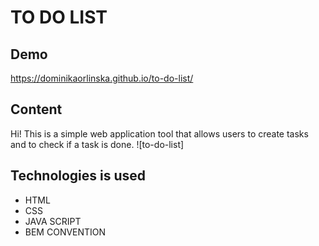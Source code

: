 # TO DO LIST
## Demo
https://dominikaorlinska.github.io/to-do-list/
## Content
Hi! This is a simple web application tool that allows users to create tasks and to check if a task is done.
![to-do-list]
## Technologies is used
- HTML
- CSS
- JAVA SCRIPT
- BEM CONVENTION
